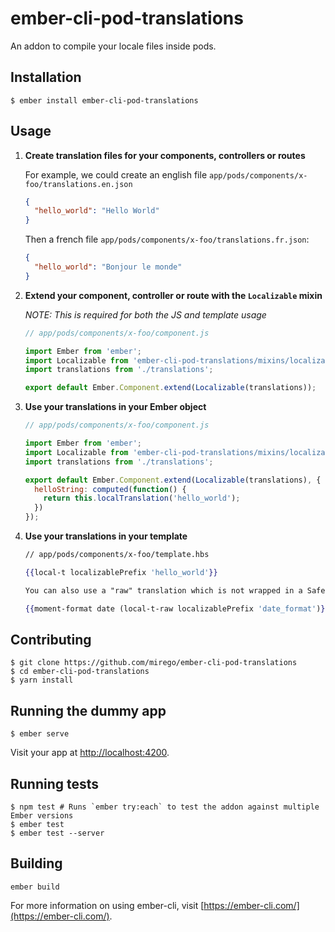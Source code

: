 # ember-cli-pod-translations

An addon to compile your locale files inside pods.

## Installation

```shell
$ ember install ember-cli-pod-translations
```

## Usage

1. __Create translation files for your components, controllers or routes__

	For example, we could create an english file `app/pods/components/x-foo/translations.en.json`

	```json
	{
	  "hello_world": "Hello World"
	}
	```

	Then a french file `app/pods/components/x-foo/translations.fr.json`:

	```json
	{
	  "hello_world": "Bonjour le monde"
	}
	```

2. __Extend your component, controller or route with the `Localizable` mixin__

	*NOTE: This is required for both the JS and template usage*

	```js
	// app/pods/components/x-foo/component.js

	import Ember from 'ember';
	import Localizable from 'ember-cli-pod-translations/mixins/localizable';
	import translations from './translations';

	export default Ember.Component.extend(Localizable(translations));
	```

3. __Use your translations in your Ember object__

	```js
	// app/pods/components/x-foo/component.js

	import Ember from 'ember';
	import Localizable from 'ember-cli-pod-translations/mixins/localizable';
	import translations from './translations';

	export default Ember.Component.extend(Localizable(translations), {
	  helloString: computed(function() {
	    return this.localTranslation('hello_world');
	  })
	});
	```

4. __Use your translations in your template__

	```hbs
	// app/pods/components/x-foo/template.hbs

	{{local-t localizablePrefix 'hello_world'}}

	You can also use a "raw" translation which is not wrapped in a SafeString for ember-moment for example:

	{{moment-format date (local-t-raw localizablePrefix 'date_format')}}
	```

## Contributing

```shell
$ git clone https://github.com/mirego/ember-cli-pod-translations
$ cd ember-cli-pod-translations
$ yarn install
```

## Running the dummy app

```shell
$ ember serve
```

Visit your app at [http://localhost:4200](http://localhost:4200).

## Running tests

```shell
$ npm test # Runs `ember try:each` to test the addon against multiple Ember versions
$ ember test
$ ember test --server
```

## Building

```shell
ember build
```

For more information on using ember-cli, visit [https://ember-cli.com/](https://ember-cli.com/).
